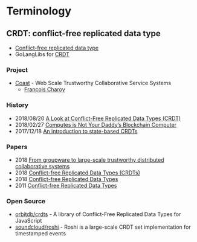 # Terminology


## CRDT: conflict-free replicated data type
- [Conflict-free replicated data type](https://en.wikipedia.org/wiki/Conflict-free_replicated_data_type)
- GoLangLibs for [CRDT](https://golanglibs.com/search?q=crdt&sort=top)


### Project
- [Coast](https://team.inria.fr/coast/) - Web Scale Trustworthy Collaborative Service Systems
    - [François Charoy](https://www.slideshare.net/charoy?utm_campaign=profiletracking&utm_medium=sssite&utm_source=ssslideview)


### History
- 2018/08/20 [A Look at Conflict-Free Replicated Data Types (CRDT)](https://medium.com/@istanbul_techie/a-look-at-conflict-free-replicated-data-types-crdt-221a5f629e7e)
- 2018/02/27 [Computes is Not Your Daddy’s Blockchain Computer](https://blog.computes.com/computes-is-not-your-daddys-blockchain-computer-d0309f05eb0f)
- 2017/12/18 [An introduction to state-based CRDTs](https://bartoszsypytkowski.com/the-state-of-a-state-based-crdts/)
 

### Papers
- 2018 [From groupware to large-scale trustworthy distributed collaborative systems](https://hal.archives-ouvertes.fr/hal-01875534/document)
- 2018 [Conflict-free Replicated Data Types (CRDTs)](https://arxiv.org/abs/1805.06358)
- 2018 [Conflict-free Replicated Data Types](https://pages.lip6.fr/Marc.Shapiro/papers/CRDTs-Springer2018-authorversion.pdf)
- 2011 [Conflict-free Replicated Data Types](https://hal.inria.fr/inria-00609399v1/document)


### Open Source
- [orbitdb/crdts](https://github.com/orbitdb/crdts) - A library of Conflict-Free Replicated Data Types for JavaScript
- [soundcloud/roshi](https://github.com/soundcloud/roshi) - Roshi is a large-scale CRDT set implementation for timestamped events


